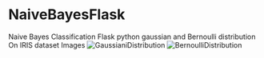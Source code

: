 # NaiveBayesFlask
Naive Bayes Classification Flask python gaussian and Bernoulli distribution On IRIS dataset
Images
![GaussianiDistribution](https://user-images.githubusercontent.com/45848687/171724175-7a4960a6-5a22-4942-9136-0ffb4e62b191.jpg)
![BernoulliDistribution](https://user-images.githubusercontent.com/45848687/171724276-b09a1f6d-b1c4-4c07-8edc-8efa503ab341.jpg)

